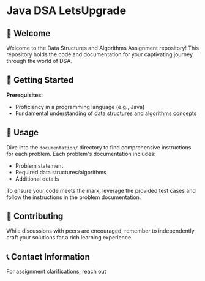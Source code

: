 # Java DSA LetsUpgrade


## 🌟 Welcome

Welcome to the Data Structures and Algorithms Assignment repository! This repository holds the code and documentation for your captivating journey through the world of DSA.

## 🚀 Getting Started

**Prerequisites:**
- Proficiency in a programming language (e.g.,  Java)
- Fundamental understanding of data structures and algorithms concepts

## 📖 Usage

Dive into the `documentation/` directory to find comprehensive instructions for each problem. Each problem's documentation includes:
- Problem statement
- Required data structures/algorithms
- Additional details

To ensure your code meets the mark, leverage the provided test cases and follow the instructions in the problem documentation.

## 🤝 Contributing

While discussions with peers are encouraged, remember to independently craft your solutions for a rich learning experience.

## 📞 Contact Information

For assignment clarifications, reach out
